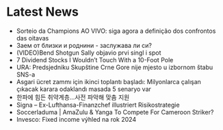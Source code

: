 # Latest News
-  Sorteio da Champions AO VIVO: siga agora a definição dos confrontos das oitavas
-  Заем от близки и роднини - заслужава ли си?
-  (VIDEO)Bend Shotgun Sally objavio prvi singl i spot
-  7 Dividend Stocks I Wouldn’t Touch With a 10-Foot Pole
-  URA: Predsjedniku Skupštine Crne Gore nije mjesto u izbornom štabu SNS-a
-  Asgari ücret zammı için ikinci toplantı başladı: Milyonlarca çalışan çıkacak karara odaklandı masada 5 senaryo var
-  한파에 힘든 취약계층…사전 파악해 맞춤 지원
-  Signa – Ex-Lufthansa-Finanzchef illustriert Risikostrategie
-  Soccerladuma | AmaZulu & Yanga To Compete For Cameroon Striker?
-  Invesco: Fixed income výhled na rok 2024
